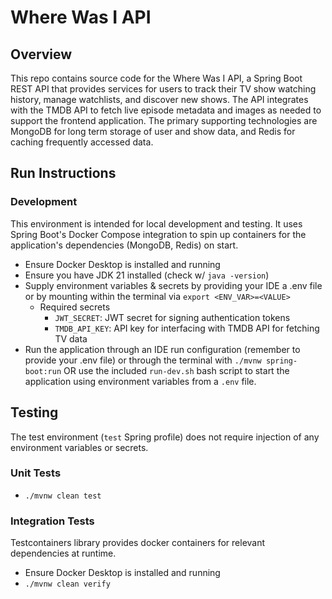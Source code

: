 # Where Was I API

## Overview

This repo contains source code for the Where Was I API, a Spring Boot REST API that provides services for users to track their
TV show watching history, manage watchlists, and discover new shows. The API integrates with the TMDB API to fetch live
episode metadata and images as needed to support the frontend application. The primary supporting technologies are MongoDB for
long term storage of user and show data, and Redis for caching frequently accessed data.

## Run Instructions

### Development

This environment is intended for local development and testing. It uses Spring Boot's Docker Compose integration to
spin up containers for the application's dependencies (MongoDB, Redis) on start.

- Ensure Docker Desktop is installed and running
- Ensure you have JDK 21 installed (check w/ `java -version`)
- Supply environment variables & secrets by providing your IDE a .env file or by mounting within the terminal via
  `export <ENV_VAR>=<VALUE>`
    - Required secrets
        - `JWT_SECRET`: JWT secret for signing authentication tokens
        - `TMDB_API_KEY`: API key for interfacing with TMDB API for fetching TV data
- Run the application through an IDE run configuration (remember to provide your .env file) or through the terminal with
  `./mvnw spring-boot:run` OR use the included `run-dev.sh` bash script to start the application using environment variables from a `.env` file.

## Testing

The test environment (`test` Spring profile) does not require injection of any environment variables or secrets.

### Unit Tests

- `./mvnw clean test`

### Integration Tests

Testcontainers library provides docker containers for relevant dependencies at runtime.

- Ensure Docker Desktop is installed and running
- `./mvnw clean verify`